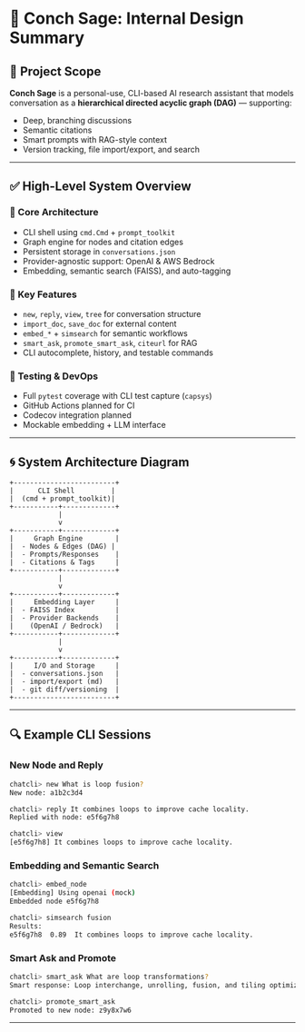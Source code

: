 # 📜 Conch Sage: Internal Design Summary

## 🚀 Project Scope

**Conch Sage** is a personal-use, CLI-based AI research assistant that models conversation as a **hierarchical directed acyclic graph (DAG)** — supporting:

* Deep, branching discussions
* Semantic citations
* Smart prompts with RAG-style context
* Version tracking, file import/export, and search

---

## ✅ High-Level System Overview

### 🧠 Core Architecture

* CLI shell using `cmd.Cmd` + `prompt_toolkit`
* Graph engine for nodes and citation edges
* Persistent storage in `conversations.json`
* Provider-agnostic support: OpenAI & AWS Bedrock
* Embedding, semantic search (FAISS), and auto-tagging

### 🔧 Key Features

* `new`, `reply`, `view`, `tree` for conversation structure
* `import_doc`, `save_doc` for external content
* `embed_*` + `simsearch` for semantic workflows
* `smart_ask`, `promote_smart_ask`, `citeurl` for RAG
* CLI autocomplete, history, and testable commands

### 🧪 Testing & DevOps

* Full `pytest` coverage with CLI test capture (`capsys`)
* GitHub Actions planned for CI
* Codecov integration planned
* Mockable embedding + LLM interface

---

## 🌀 System Architecture Diagram

```
+-------------------------+
|      CLI Shell         |
|  (cmd + prompt_toolkit)|
+-----------+-------------+
            |
            v
+-----------+-------------+
|     Graph Engine        |
|  - Nodes & Edges (DAG) |
|  - Prompts/Responses    |
|  - Citations & Tags     |
+-----------+-------------+
            |
            v
+-----------+-------------+
|     Embedding Layer     |
|  - FAISS Index          |
|  - Provider Backends    |
|    (OpenAI / Bedrock)   |
+-----------+-------------+
            |
            v
+-----------+-------------+
|     I/O and Storage     |
|  - conversations.json   |
|  - import/export (md)   |
|  - git diff/versioning  |
+-------------------------+
```

---

## 🔍 Example CLI Sessions

### New Node and Reply

```bash
chatcli> new What is loop fusion?
New node: a1b2c3d4

chatcli> reply It combines loops to improve cache locality.
Replied with node: e5f6g7h8

chatcli> view
[e5f6g7h8] It combines loops to improve cache locality.
```

### Embedding and Semantic Search

```bash
chatcli> embed_node
[Embedding] Using openai (mock)
Embedded node e5f6g7h8

chatcli> simsearch fusion
Results:
e5f6g7h8  0.89  It combines loops to improve cache locality.
```

### Smart Ask and Promote

```bash
chatcli> smart_ask What are loop transformations?
Smart response: Loop interchange, unrolling, fusion, and tiling optimize nested loops.

chatcli> promote_smart_ask
Promoted to new node: z9y8x7w6
```

---
